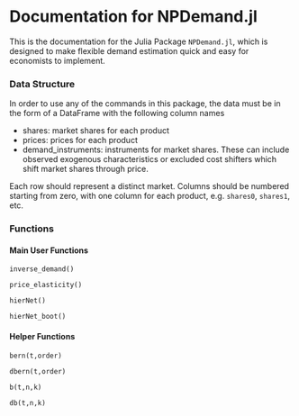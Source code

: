 # Documentation for NPDemand.jl
This is the documentation for the Julia Package `NPDemand.jl`, which is designed to make flexible demand estimation quick and easy for economists to implement.   

### Data Structure
In order to use any of the commands in this package, the data must be in the form of a DataFrame with the following column names

- shares: market shares for each product
- prices: prices for each product
- demand\_instruments: instruments for market shares. These can include observed exogenous characteristics or excluded cost shifters which shift market shares through price.  

Each row should represent a distinct market. Columns should be numbered starting from zero, with one column for each product, e.g. `shares0`, `shares1`, etc.

### Functions
#### Main User Functions
```@docs
inverse_demand()
```

```@docs
price_elasticity()
```

```@docs
hierNet()
```

```@docs
hierNet_boot()
```


#### Helper Functions
```@docs
bern(t,order)
```

```@docs
dbern(t,order)
```

```@docs
b(t,n,k)
```

```@docs
db(t,n,k)
```
